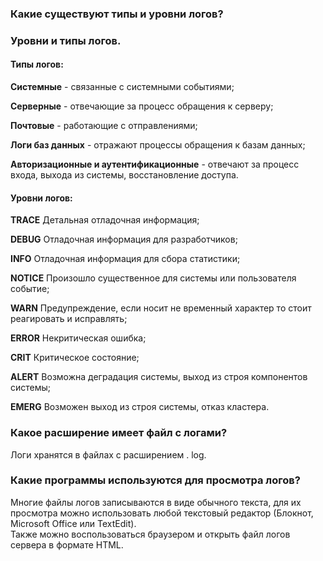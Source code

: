 ### Какие существуют типы и уровни логов?   

### Уровни и типы логов.  

#### Типы логов: 

**Системные** - связанные с системными событиями;

**Серверные** - отвечающие за процесс обращения к серверу;

**Почтовые** - работающие с отправлениями;

**Логи баз данных** - отражают процессы обращения к базам данных;

**Авторизационные и аутентификационные** - отвечают за процесс входа, выхода из системы, восстановление доступа.  

#### Уровни логов:  

**TRACE**   Детальная отладочная информация;  

**DEBUG**   Отладочная информация для разработчиков;  

**INFO**    Отладочная информация для сбора статистики;  

**NOTICE**  Произошло существенное для системы или пользователя событие;  

**WARN**    Предупреждение, если носит не временный характер то стоит реагировать и исправлять;  

**ERROR**   Некритическая ошибка;  

**CRIT**    Критическое состояние;  

**ALERT**   Возможна деградация системы, выход из строя компонентов системы;  

**EMERG**   Возможен выход из строя системы, отказ кластера.  


### Какое расширение имеет файл с логами?  

Логи хранятся в файлах с расширением . log.  
     
### Какие программы используются для просмотра логов?  

Многие файлы логов записываются в виде обычного текста, для их просмотра можно использовать любой текстовый редактор (Блокнот, Microsoft Office или TextEdit).   
Также можно воспользоваться браузером и открыть файл логов сервера в формате HTML.
